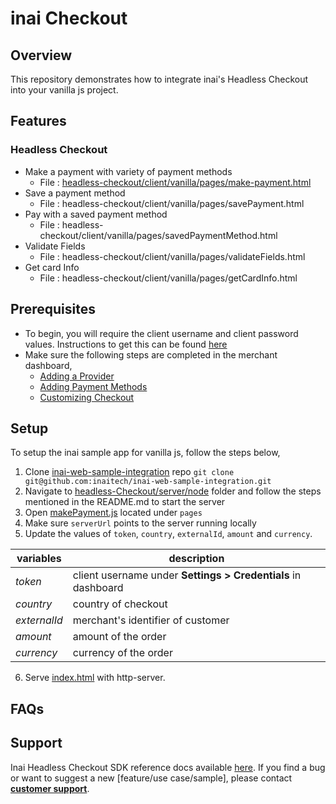 # inai Checkout

## Overview
This repository demonstrates how to integrate inai's Headless Checkout into your vanilla js project.

## Features
### Headless Checkout
- Make a payment with variety of payment methods
    - File : [headless-checkout/client/vanilla/pages/make-payment.html](https://github.com/inaitech/inai-web-sample-integration/blob/main/headless-Checkout/client/vanilla/pages/make-payment.html)
- Save a payment method
    - File : headless-checkout/client/vanilla/pages/savePayment.html
- Pay with a saved payment method
    - File : headless-checkout/client/vanilla/pages/savedPaymentMethod.html
- Validate Fields
    - File : headless-checkout/client/vanilla/pages/validateFields.html
- Get card Info
    - File : headless-checkout/client/vanilla/pages/getCardInfo.html    

## Prerequisites
- To begin, you will require the client username and client password values. Instructions to get this can be found [here](https://docs.inai.io/docs/getting-started)
- Make sure the following steps are completed in the merchant dashboard,
  - [Adding a Provider](https://docs.inai.io/docs/adding-a-payment-processor)
  - [Adding Payment Methods](https://docs.inai.io/docs/adding-a-payment-method)
  - [Customizing Checkout](https://docs.inai.io/docs/customizing-your-checkout)


## Setup
To setup the inai sample app for vanilla js, follow the steps below,
1. Clone [inai-web-sample-integration](https://github.com/inaitech/inai-web-sample-integration) repo
`git clone git@github.com:inaitech/inai-web-sample-integration.git`
2. Navigate to [headless-Checkout/server/node](https://github.com/inaitech/inai-web-sample-integration/tree/main/headless-Checkout/server/node) folder and follow the steps mentioned in the README.md to start the server
3. Open [makePayment.js](https://github.com/inaitech/inai-web-sample-integration/blob/main/headless-Checkout/client/vanilla/pages/makePayment.js) located under `pages`
4. Make sure `serverUrl` points to the server running locally
5. Update the values of `token`, `country`, `externalId`, `amount` and `currency`.

| **variables** | **description**                                               |
|---------------|---------------------------------------------------------------|
| _token_       | client username under **Settings > Credentials** in dashboard |
| _country_     | country of checkout                                           |
| _externalId_  | merchant's identifier of customer                             |
| _amount_      | amount of the order                                           |
| _currency_    | currency of the order                                         |

6. Serve [index.html](https://github.com/inaitech/inai-web-sample-integration/blob/main/headless-Checkout/client/vanilla/index.html) with http-server.

## FAQs
<TBA>

## Support
Inai Headless Checkout SDK reference docs available [here](https://docs.inai.io/docs/headless-checkout).
If you find a bug or want to suggest a new [feature/use case/sample], please contact **[customer support](mailto:support@inai.io)**.
